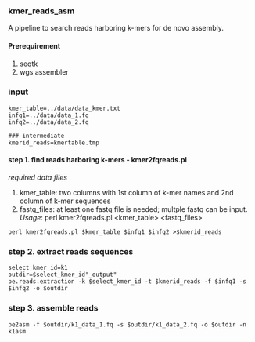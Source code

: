 ### kmer_reads_asm
A pipeline to search reads harboring k-mers for de novo assembly.

#### Prerequirement
1. seqtk
2. wgs assembler

### input
```
kmer_table=../data/data_kmer.txt
infq1=../data/data_1.fq
infq2=../data/data_2.fq

### intermediate 
kmerid_reads=kmertable.tmp
```

#### step 1. find reads harboring k-mers - kmer2fqreads.pl
_required data files_
1. kmer_table: two columns with 1st column of k-mer names and 2nd column of k-mer sequences
2. fastq_files: at least one fastq file is needed; multple fastq can be input.
_Usage_: perl kmer2fqreads.pl <kmer_table> <fastq_files>
```
perl kmer2fqreads.pl $kmer_table $infq1 $infq2 >$kmerid_reads
```

### step 2. extract reads sequences
```
select_kmer_id=k1
outdir=$select_kmer_id"_output"
pe.reads.extraction -k $select_kmer_id -t $kmerid_reads -f $infq1 -s $infq2 -o $outdir
```

### step 3. assemble reads
```
pe2asm -f $outdir/k1_data_1.fq -s $outdir/k1_data_2.fq -o $outdir -n k1asm
```

